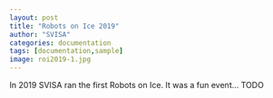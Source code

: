 ```yaml
---
layout: post
title: "Robots on Ice 2019"
author: "SVISA"
categories: documentation
tags: [documentation,sample]
image: roi2019-1.jpg
---
```


In 2019 SVISA ran the first Robots on Ice. It was a fun event... TODO

